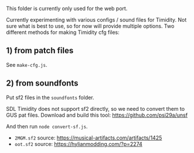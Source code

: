 This folder is currently only used for the web port.

Currently experimenting with various configs / sound files for Timidity. Not sure what is best to use, so for now
will provide multiple options. Two different methods for making Timidity cfg files:

## 1) from patch files

See `make-cfg.js`.

## 2) from soundfonts

Put sf2 files in the `soundfonts` folder.

SDL Timidity does not support sf2 directly, so we need to convert them to GUS pat files. Download and build this tool: https://github.com/psi29a/unsf

And then run `node convert-sf.js`.

- `2MGM.sf2` source: https://musical-artifacts.com/artifacts/1425
- `oot.sf2` source: https://hylianmodding.com/?p=2274
